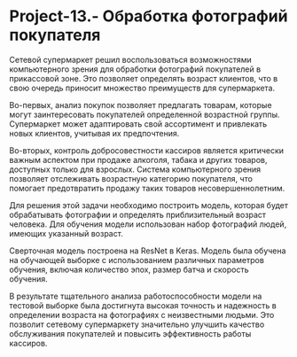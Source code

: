 # Project-13.- Обработка фотографий покупателя
Сетевой супермаркет решил воспользоваться возможностями компьютерного зрения для обработки фотографий покупателей в прикассовой зоне. Это позволяет определять возраст клиентов, что в свою очередь приносит множество преимуществ для супермаркета.

Во-первых, анализ покупок позволяет предлагать товарам, которые могут заинтересовать покупателей определенной возрастной группы. Супермаркет может адаптировать свой ассортимент и привлекать новых клиентов, учитывая их предпочтения.

Во-вторых, контроль добросовестности кассиров является критически важным аспектом при продаже алкоголя, табака и других товаров, доступных только для взрослых. Система компьютерного зрения позволяет отслеживать возрастную категорию покупателя, что помогает предотвратить продажу таких товаров несовершеннолетним.

Для решения этой задачи необходимо построить модель, которая будет обрабатывать фотографии и определять приблизительный возраст человека. Для обучения модели использован набор фотографий людей, имеющих указанный возраст. 


Сверточная модель построена на ResNet в Keras. Модель была обучена на обучающей выборке с использованием различных параметров обучения, включая количество эпох, размер батча и скорость обучения. 

В результате тщательного анализа работоспособности модели на тестовой выборке была достигнута высокая точность и надежность в определении возраста на фотографиях с неизвестными людьми. Это позволит сетевому супермаркету значительно улучшить качество обслуживания покупателей и повысить эффективность работы кассиров.



